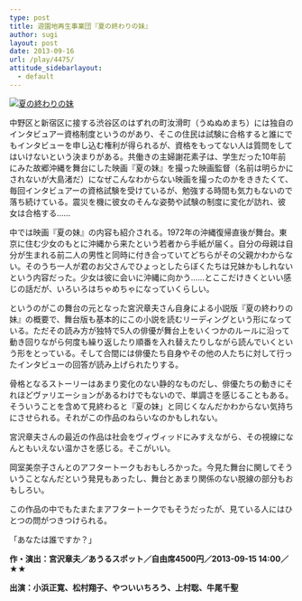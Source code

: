 ```yaml
---
type: post
title: 遊園地再生事業団『夏の終わりの妹』
author: sugi
layout: post
date: 2013-09-16
url: /play/4475/
attitude_sidebarlayout:
  - default
---
```

<a href="http://i2.wp.com/asharpminor.com/wp-content/uploads/2013/09/20130820_yuuenchi_v.jpg" onclick="_gaq.push(['_trackEvent', 'outbound-article', 'http://asharpminor.com/wp-content/uploads/2013/09/20130820_yuuenchi_v.jpg', '']);" ><img src="http://i2.wp.com/asharpminor.com/wp-content/uploads/2013/09/20130820_yuuenchi_v.jpg?resize=211%2C300" alt="夏の終わりの妹" class="alignleft size-medium wp-image-4476" data-recalc-dims="1" /></a>

中野区と新宿区に接する渋谷区のはずれの町汝滑町（うぬぬめまち）には独自のインタビュアー資格制度というのがあり、そこの住民は試験に合格すると誰にでもインタビューを申し込む権利が得られるが、資格をもってない人は質問をしてはいけないという決まりがある。共働きの主婦謝花素子は、学生だった10年前にみた故郷沖縄を舞台にした映画『夏の妹』を撮った映画監督（名前は明らかにされないが大島渚だ）になぜこんなわからない映画を撮ったのかをききたくて、毎回インタビュアーの資格試験を受けているが、勉強する時間も気力もないので落ち続けている。震災を機に彼女のそんな姿勢や試験の制度に変化が訪れ、彼女は合格する……

中では映画『夏の妹』の内容も紹介される。1972年の沖縄復帰直後が舞台。東京に住む少女のもとに沖縄から来たという若者から手紙が届く。自分の母親は自分が生まれる前二人の男性と同時に付き合っていてどちらがその父親かわからない。そのうち一人が君のお父さんでひょっとしたらぼくたちは兄妹かもしれないという内容だった。少女は彼に会いに沖縄に向かう……とここだけきくといい感じの話だが、いろいろはちゃめちゃになっていくらしい。

というのがこの舞台の元となった宮沢章夫さん自身による小説版『夏の終わりの妹』の概要で、舞台版も基本的にこの小説を読むリーディングという形になっている。ただその読み方が独特で5人の俳優が舞台上をいくつかのルールに沿って動き回りながら何度も繰り返したり順番を入れ替えたりしながら読んでいくという形をとっている。そして合間には俳優たち自身やその他の人たちに対して行ったインタビューの回答が読み上げられたりする。

骨格となるストーリーはあまり変化のない静的なものだし、俳優たちの動きにそれほどヴァリエーションがあるわけでもないので、単調さを感じることもある。そういうことを含めて見終わると『夏の妹」と同じくなんだかわからない気持ちにさせられる。それがこの作品のねらいなのかもしれない。

宮沢章夫さんの最近の作品は社会をヴィヴィッドにみすえながら、その視線になんともいえない温かさを感じる。そこがいい。

岡室美奈子さんとのアフタートークもおもしろかった。今見た舞台に関してそういうことなんだという発見もあったし、舞台とあまり関係のない脱線の部分もおもしろい。

この作品の中でもたまたまアフタートークでもそうだったが、見ている人にはひとつの問がつきつけられる。

「あなたは誰ですか？」

**作・演出：宮沢章夫／あうるスポット／自由席4500円／2013-09-15 14:00／★★**

**出演：小浜正寛、松村翔子、やついいちろう、上村聡、牛尾千聖**
